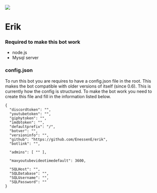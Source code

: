 <a href="https://david-dm.org/enessene/erik" title="dependencies status"><img src="https://david-dm.org/enessene/erik/status.svg"/></a>
# Erik

### Required to make this bot work
* node.js
* Mysql server

### config.json
To run this bot you are requires to have a config.json file in the root. This makes the bot compatible with older versions of itself (since 0.6).
This is currently how the config is structured. To make the bot work you need to create this file and fill in the information listed below.

```
{
  "discordtoken": "",
  "youtubetoken": "",
  "giphytoken": "",
  "imdbtoken": "",
  "defaultprefix": "/",
  "botver": "",
  "versioninfo": "",
  "github": "https://github.com/EnessenE/erik",
  "botlink": "",

  "admins": [ "" ],

  "maxyoutubevideotimedefault": 3600,

  "SQLHost": "",
  "SQLDatabase": "",
  "SQLUsername": "",
  "SQLPassword": ""
}
```
